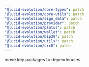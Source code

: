 ```yaml
---
"@lucid-evolution/core-types": patch
"@lucid-evolution/core-utils": patch
"@lucid-evolution/sign_data": patch
"@lucid-evolution/provider": patch
"@lucid-evolution/plutus": patch
"@lucid-evolution/wallet": patch
"@lucid-evolution/bip39": patch
"@lucid-evolution/utils": patch
"@lucid-evolution/crc8": patch
---
```


move key packages to dependencies
